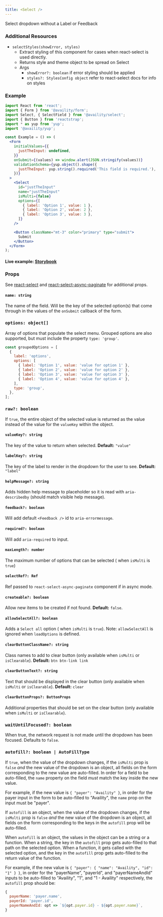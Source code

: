 ```yaml
---
title: <Select />
---
```


Select dropdown without a Label or Feedback

### Additional Resources

- `selectStyles(showError, styles)`
  - Extract styling of this component for cases when react-select is used directly.
  - Returns style and theme object to be spread on Select
  - Args
    - `showError?: boolean` if error styling should be applied
    - `styles?: StylesConfig object` refer to react-select docs for info on styles

### Example

```jsx
import React from 'react';
import { Form } from '@availity/form';
import Select, { SelectField } from '@availity/select';
import { Button } from 'reactstrap';
import * as yup from 'yup';
import '@availity/yup';

const Example = () => (
  <Form
    initialValues={{
      justTheInput: undefined,
    }}
    onSubmit={(values) => window.alert(JSON.stringify(values))}
    validationSchema={yup.object().shape({
      justTheInput: yup.string().required('This field is required.'),
    })}
  >
    <Select
      id="justTheInput"
      name="justTheInput"
      isMulti={false}
      options={[
        { label: 'Option 1', value: 1 },
        { label: 'Option 2', value: 2 },
        { label: 'Option 3', value: 3 },
      ]}
    />

    <Button className="mt-3" color="primary" type="submit">
      Submit
    </Button>
  </Form>
);
```

#### Live example: [Storybook](https://availity.github.io/availity-react/storybook/?path=/docs/bootstrap-components-select--docs)

### Props

See [react-select](https://github.com/JedWatson/react-select) and [react-select-async-paginate](https://github.com/vtaits/react-select-async-paginate) for additional props.

#### `name: string`

The name of the field. Will be the key of the selected option(s) that come through in the values of the `onSubmit` callback of the form.

### `options: object[]`

Array of options that populate the select menu. Grouped options are also supported, but must include the property `type: 'group'`.

```js
const groupedOptions = [
  {
    label: 'options',
    options: [
      { label: 'Option 1', value: 'value for option 1' },
      { label: 'Option 2', value: 'value for option 2' },
      { label: 'Option 3', value: 'value for option 3' },
      { label: 'Option 4', value: 'value for option 4' },
    ],
    type: 'group',
  },
];
```

### `raw?: boolean`

If `true`, the entire object of the selected value is returned as the value instead of the value for the `valueKey` within the object.

#### `valueKey?: string`

The key of the value to return when selected. **Default:** `"value"`

#### `labelKey?: string`

The key of the label to render in the dropdown for the user to see. **Default:** `"label"`

#### `helpMessage?: string`

Adds hidden help message to placeholder so it is read with `aria-describedby` (should match visible help message).

#### `feedback?: boolean`

Will add default `<Feedback />` id to `aria-errormessage`.

#### `required?: boolean`

Will add `aria-required` to input.

#### `maxLength?: number`

The maximum number of options that can be selected ( when `isMulti` is `true`)

#### `selectRef?: Ref`

Ref passed to `react-select-async-paginate` component if in async mode.

#### `createable?: boolean`

Allow new items to be created if not found. **Default:** `false`.

#### `allowSelectAll?: boolean`

Adds a `Select all` option ( when `isMulti` is `true`). Note: `allowSelectAll` is ignored when `loadOptions` is defined.

#### `clearButtonClassName?: string`

Class names to add to clear button (only available when `isMulti` or `isClearable`). **Default:** `btn btn-link link`

#### `clearButtonText?: string`

Text that should be displayed in the clear button (only available when `isMulti` or `isClearable`). **Default:** `clear`

#### `clearButtonProps?: ButtonProps`

Additional properties that should be set on the clear button (only available when `isMulti` or `isClearable`).

### `waitUntilFocused?: boolean`

When true, the network request is not made until the dropdown has been focused. Defaults to `false`.

### `autofill?: boolean | AutoFillType`

If `true`, when the value of the dropdown changes, if the `isMulti` prop is `false` _and_ the new value of the dropdown is an object, all fields on the form corresponding to the new value are auto-filled. In order for a field to be auto-filled, the `name` property on the field _must_ match the key inside the new value.

For example, if the new value is `{ "payer": "Availity" }`, in order for the payer input in the form to be auto-filled to "Availity", the `name` prop on the input must be "payer".

If `autofill` is an object, when the value of the dropdown changes, if the `isMulti` prop is `false` _and_ the new value of the dropdown is an object, all fields on the form corresponding to the keys in the `autofill` prop will be auto-filled.

When `autofill` is an object, the values in the object can be a string or a function. When a string, the key in the `autofill` prop gets auto-filled to that path on the selected option. When a function, it gets called with the selected option, and the key in the `autofill` prop gets auto-filled to the return value of the function.

For example, if the new value is `{ "payer": { "name": "Availity", "id": "1" } }`, in order for the "payerName", "payerId", and "payerNameAndId" inputs to be auto-filled to "Availity", "1", and "1 - Availity" respectively, the `autofill` prop should be:

```js
{
  payerName: 'payer.name',
  payerId: 'payer.id',
  payerNameAndId: opt => `${opt.payer.id} - ${opt.payer.name}`,
}
```
